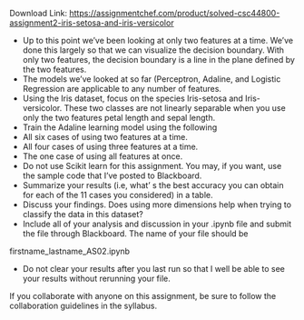 Download Link: https://assignmentchef.com/product/solved-csc44800-assignment2-iris-setosa-and-iris-versicolor
<br>
<ul>

 <li>Up to this point we’ve been looking at only two features at a time. We’ve done this largely so that we can visualize the decision boundary.  With only two features, the decision boundary is a line in the plane defined by the two features.</li>

 <li>The models we’ve looked at so far (Perceptron, Adaline, and Logistic Regression are applicable to any number of features.</li>

 <li>Using the Iris dataset, focus on the species Iris-setosa and Iris-versicolor. These two classes are not linearly separable when you use only the two features petal length and sepal length.</li>

 <li>Train the Adaline learning model using the following</li>

 <li>All six cases of using two features at a time.</li>

 <li>All four cases of using three features at a time.</li>

 <li>The one case of using all features at once.</li>

 <li>Do not use Scikit learn for this assignment. You may, if you want, use the sample code that I’ve posted to Blackboard.</li>

 <li>Summarize your results (i.e, what’ s the best accuracy you can obtain for each of the 11 cases you considered) in a table.</li>

 <li>Discuss your findings. Does using more dimensions help when trying to classify the data in this dataset?</li>

 <li>Include all of your analysis and discussion in your .ipynb file and submit the file through Blackboard. The name of your file should be</li>

</ul>

firstname_lastname_AS02.ipynb

<ul>

 <li>Do not clear your results after you last run so that I well be able to see your results without rerunning your file.</li>

</ul>

If you collaborate with anyone on this assignment, be sure to follow the collaboration guidelines in the syllabus.


